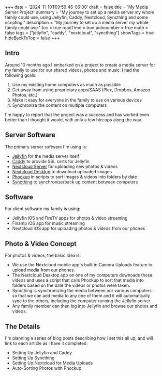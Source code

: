 +++
date = '2024-11-10T09:59:46-06:00'
draft = false
title = 'My Media Server Project'
summary = "My journey to set up a media server my whole family could use, using Jellyfin, Caddy, Nextcloud, Syncthing and some scripting."
description = "My journey to set up a media server my whole family could use."
toc = true
readTime = true
autonumber = true
math = false
tags = ["jellyfin", "caddy", "nextcloud", "syncthing"]
showTags = true
hideBackToTop = false
+++
## Intro
Around 10 months ago I embarked on a project to create a media server for my family to use for our shared videos, photos and music.  I had the following goals:
1. Use my existing home computers as much as possible
2. Get away from using proprietary apps/SAAS (Plex, Dropbox, Amazon Photos, etc.)
2. Make it easy for everyone in the family to use on various devices
3. Synchronize the content on multiple computers

I'm happy to report that the project was a success and has worked even better than I thought it would, with only a few hiccups along the way.

## Server Software
The primary server software I'm using is: 
* [Jellyfin](https://jellyfin.org/) for the media server itself
* [Caddy](https://caddyserver.com/) to provide SSL certs for Jellyfin
* [Nextcloud Server](https://nextcloud.com/install/) for uploading new photos & videos
* [Nextcloud Desktop](https://nextcloud.com/install/) to download uploaded images
* [Phockup](https://github.com/ivandokov/phockup) in scripts to sort images & videos into folders by date
* [Syncthing](https://syncthing.net/) to synchronize/back up content between computers

## Software
For client software my family is using:
* Jellyfin iOS and FireTV apps for photos & video streaming
* Finamp iOS app for music streaming
* Nextcloud iOS app for uploading photos & videos from our phones

## Photo & Video Concept
For photos & videos, the basic idea is: 
* We use the Nextcloud mobile app's built in Camera Uploads feature to upload media from our phones.
* The Nextcloud Desktop app on one of my computers downoads those videos and uses a script that calls Phockup to sort that media into folders based on the date the videos or photos were taken.  
* Syncthing is synchronizing the media between our various computers so that we can add media to any one of them and it will automatically sync to the others, including the computer running the Jellyfin server.
* Any family member can then log into Jellyfin and browse our photos and videos.

## The Details
I'm planning a series of blog posts describing how I set this all up, and will link to each article as I have it completed:
* Setting Up Jellyfin and Caddy
* Setting Up Syncthing 
* Setting Up Nextcloud for Media Uploads
* Auto-Sorting Photos with Phockup
